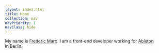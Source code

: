 ```yaml
---
layout: index.html
title: Home
collection: nav
navPriority: 1
navClass: hide
---
```

My name is <a href="https://fmarx.com" rel="me" class="u-url link-reset">Frederic Marx</a>. I am a front-end developer working for <a href="https://www.ableton.com/">Ableton</a> in Berlin.

